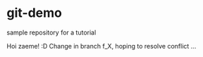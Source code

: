 # git-demo
sample repository for a tutorial

Hoi zaeme! :D
Change in branch f_X, hoping to resolve conflict ...